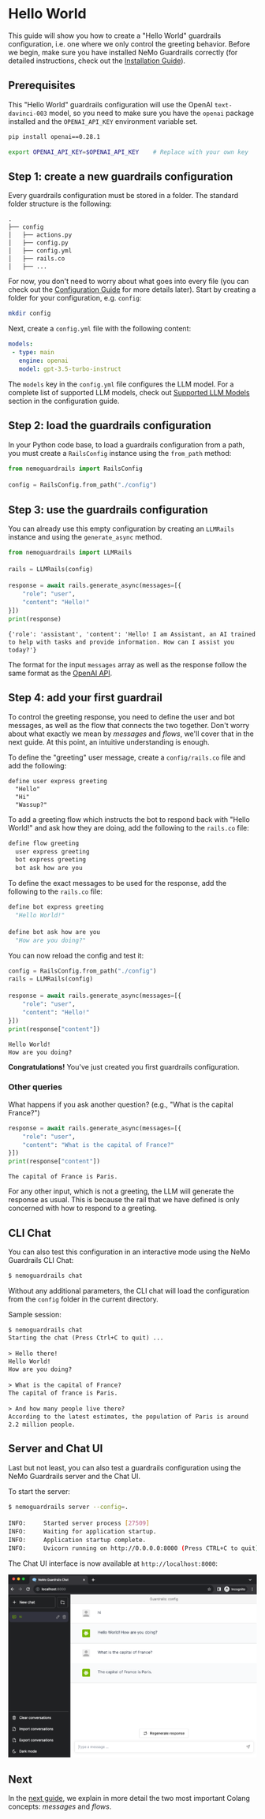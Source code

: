 # Hello World

This guide will show you how to create a "Hello World" guardrails configuration, i.e. one where we only control the greeting behavior. Before we begin, make sure you have installed NeMo Guardrails correctly (for detailed instructions, check out the [Installation Guide](../../getting_started/installation-guide.md)).

## Prerequisites

This "Hello World" guardrails configuration will use the OpenAI `text-davinci-003` model, so you need to make sure you have the `openai` package installed and the `OPENAI_API_KEY` environment variable set.

```bash
pip install openai==0.28.1
```

```bash
export OPENAI_API_KEY=$OPENAI_API_KEY    # Replace with your own key
```

## Step 1: create a new guardrails configuration

Every guardrails configuration must be stored in a folder. The standard folder structure is the following:

```
.
├── config
│   ├── actions.py
│   ├── config.py
│   ├── config.yml
│   ├── rails.co
│   ├── ...
```
For now, you don't need to worry about what goes into every file (you can check out the [Configuration Guide](../../user_guides/configuration-guide.md) for more details later). Start by creating a folder for your configuration, e.g. `config`:

```bash
mkdir config
```

Next, create a `config.yml` file with the following content:

```yaml
models:
 - type: main
   engine: openai
   model: gpt-3.5-turbo-instruct
```

The `models` key in the `config.yml` file configures the LLM model. For a complete list of supported LLM models, check out [Supported LLM Models](../../user_guides/configuration-guide.md#supported-llm-models) section in the configuration guide.

## Step 2: load the guardrails configuration

In your Python code base, to load a guardrails configuration from a path, you must create a `RailsConfig` instance using the `from_path` method:

```python
from nemoguardrails import RailsConfig

config = RailsConfig.from_path("./config")
```

## Step 3: use the guardrails configuration

You can already use this empty configuration by creating an `LLMRails` instance and using the `generate_async` method.

```python
from nemoguardrails import LLMRails

rails = LLMRails(config)

response = await rails.generate_async(messages=[{
    "role": "user",
    "content": "Hello!"
}])
print(response)
```

```
{'role': 'assistant', 'content': 'Hello! I am Assistant, an AI trained to help with tasks and provide information. How can I assist you today?'}
```

The format for the input `messages` array as well as the response follow the same format as the [OpenAI API](https://platform.openai.com/docs/guides/text-generation/chat-completions-api).

## Step 4: add your first guardrail

To control the greeting response, you need to define the user and bot messages, as well as the flow that connects the two together. Don't worry about what exactly we mean by *messages* and *flows*, we'll cover that in the next guide. At this point, an intuitive understanding is enough.

To define the "greeting" user message, create a `config/rails.co` file and add the following:

```co title="config/rails.co"
define user express greeting
  "Hello"
  "Hi"
  "Wassup?"
```

To add a greeting flow which instructs the bot to respond back with "Hello World!" and ask how they are doing, add the following to the `rails.co` file:

```python
define flow greeting
  user express greeting
  bot express greeting
  bot ask how are you
```

To define the exact messages to be used for the response, add the following to the `rails.co` file:

```python
define bot express greeting
  "Hello World!"

define bot ask how are you
  "How are you doing?"
```

You can now reload the config and test it:

```python
config = RailsConfig.from_path("./config")
rails = LLMRails(config)

response = await rails.generate_async(messages=[{
    "role": "user",
    "content": "Hello!"
}])
print(response["content"])
```

```
Hello World!
How are you doing?
```

**Congratulations!** You've just created you first guardrails configuration.

### Other queries

What happens if you ask another question? (e.g., "What is the capital France?")

```python
response = await rails.generate_async(messages=[{
    "role": "user",
    "content": "What is the capital of France?"
}])
print(response["content"])
```

```
The capital of France is Paris.
```

For any other input, which is not a greeting, the LLM will generate the response as usual. This is because the rail that we have defined is only concerned with how to respond to a greeting.

## CLI Chat

You can also test this configuration in an interactive mode using the NeMo Guardrails CLI Chat:

```bash
$ nemoguardrails chat
```

Without any additional parameters, the CLI chat will load the configuration from the `config` folder in the current directory.

Sample session:
```
$ nemoguardrails chat
Starting the chat (Press Ctrl+C to quit) ...

> Hello there!
Hello World!
How are you doing?

> What is the capital of France?
The capital of france is Paris.

> And how many people live there?
According to the latest estimates, the population of Paris is around 2.2 million people.
```

## Server and Chat UI

Last but not least, you can also test a guardrails configuration using the NeMo Guardrails server and the Chat UI.

To start the server:

```bash
$ nemoguardrails server --config=.

INFO:     Started server process [27509]
INFO:     Waiting for application startup.
INFO:     Application startup complete.
INFO:     Uvicorn running on http://0.0.0.0:8000 (Press CTRL+C to quit)
```

The Chat UI interface is now available at `http://localhost:8000`:

![hello-world-server-ui.png](../../_assets/images/hello-world-server-ui.png)

## Next

In the [next guide](../2_core_colang_concepts/README.md), we explain in more detail the two most important Colang concepts: *messages* and *flows*.
